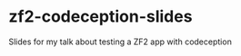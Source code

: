 zf2-codeception-slides
======================

Slides for my talk about testing a ZF2 app with codeception
